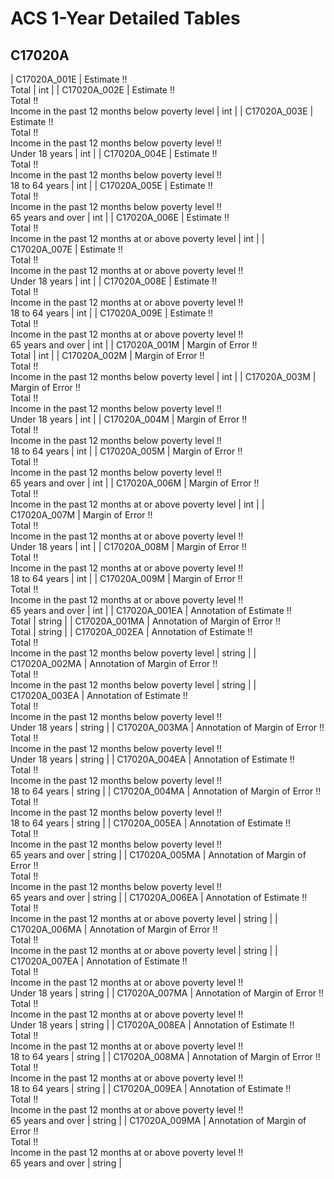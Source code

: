 # ACS 1-Year Detailed Tables

## C17020A

| C17020A_001E | Estimate !!<br>Total | int |
| C17020A_002E | Estimate !!<br>Total !!<br>Income in the past 12 months below poverty level | int |
| C17020A_003E | Estimate !!<br>Total !!<br>Income in the past 12 months below poverty level !!<br>Under 18 years | int |
| C17020A_004E | Estimate !!<br>Total !!<br>Income in the past 12 months below poverty level !!<br>18 to 64 years | int |
| C17020A_005E | Estimate !!<br>Total !!<br>Income in the past 12 months below poverty level !!<br>65 years and over | int |
| C17020A_006E | Estimate !!<br>Total !!<br>Income in the past 12 months at or above poverty level | int |
| C17020A_007E | Estimate !!<br>Total !!<br>Income in the past 12 months at or above poverty level !!<br>Under 18 years | int |
| C17020A_008E | Estimate !!<br>Total !!<br>Income in the past 12 months at or above poverty level !!<br>18 to 64 years | int |
| C17020A_009E | Estimate !!<br>Total !!<br>Income in the past 12 months at or above poverty level !!<br>65 years and over | int |
| C17020A_001M | Margin of Error !!<br>Total | int |
| C17020A_002M | Margin of Error !!<br>Total !!<br>Income in the past 12 months below poverty level | int |
| C17020A_003M | Margin of Error !!<br>Total !!<br>Income in the past 12 months below poverty level !!<br>Under 18 years | int |
| C17020A_004M | Margin of Error !!<br>Total !!<br>Income in the past 12 months below poverty level !!<br>18 to 64 years | int |
| C17020A_005M | Margin of Error !!<br>Total !!<br>Income in the past 12 months below poverty level !!<br>65 years and over | int |
| C17020A_006M | Margin of Error !!<br>Total !!<br>Income in the past 12 months at or above poverty level | int |
| C17020A_007M | Margin of Error !!<br>Total !!<br>Income in the past 12 months at or above poverty level !!<br>Under 18 years | int |
| C17020A_008M | Margin of Error !!<br>Total !!<br>Income in the past 12 months at or above poverty level !!<br>18 to 64 years | int |
| C17020A_009M | Margin of Error !!<br>Total !!<br>Income in the past 12 months at or above poverty level !!<br>65 years and over | int |
| C17020A_001EA | Annotation of Estimate !!<br>Total | string |
| C17020A_001MA | Annotation of Margin of Error !!<br>Total | string |
| C17020A_002EA | Annotation of Estimate !!<br>Total !!<br>Income in the past 12 months below poverty level | string |
| C17020A_002MA | Annotation of Margin of Error !!<br>Total !!<br>Income in the past 12 months below poverty level | string |
| C17020A_003EA | Annotation of Estimate !!<br>Total !!<br>Income in the past 12 months below poverty level !!<br>Under 18 years | string |
| C17020A_003MA | Annotation of Margin of Error !!<br>Total !!<br>Income in the past 12 months below poverty level !!<br>Under 18 years | string |
| C17020A_004EA | Annotation of Estimate !!<br>Total !!<br>Income in the past 12 months below poverty level !!<br>18 to 64 years | string |
| C17020A_004MA | Annotation of Margin of Error !!<br>Total !!<br>Income in the past 12 months below poverty level !!<br>18 to 64 years | string |
| C17020A_005EA | Annotation of Estimate !!<br>Total !!<br>Income in the past 12 months below poverty level !!<br>65 years and over | string |
| C17020A_005MA | Annotation of Margin of Error !!<br>Total !!<br>Income in the past 12 months below poverty level !!<br>65 years and over | string |
| C17020A_006EA | Annotation of Estimate !!<br>Total !!<br>Income in the past 12 months at or above poverty level | string |
| C17020A_006MA | Annotation of Margin of Error !!<br>Total !!<br>Income in the past 12 months at or above poverty level | string |
| C17020A_007EA | Annotation of Estimate !!<br>Total !!<br>Income in the past 12 months at or above poverty level !!<br>Under 18 years | string |
| C17020A_007MA | Annotation of Margin of Error !!<br>Total !!<br>Income in the past 12 months at or above poverty level !!<br>Under 18 years | string |
| C17020A_008EA | Annotation of Estimate !!<br>Total !!<br>Income in the past 12 months at or above poverty level !!<br>18 to 64 years | string |
| C17020A_008MA | Annotation of Margin of Error !!<br>Total !!<br>Income in the past 12 months at or above poverty level !!<br>18 to 64 years | string |
| C17020A_009EA | Annotation of Estimate !!<br>Total !!<br>Income in the past 12 months at or above poverty level !!<br>65 years and over | string |
| C17020A_009MA | Annotation of Margin of Error !!<br>Total !!<br>Income in the past 12 months at or above poverty level !!<br>65 years and over | string |

